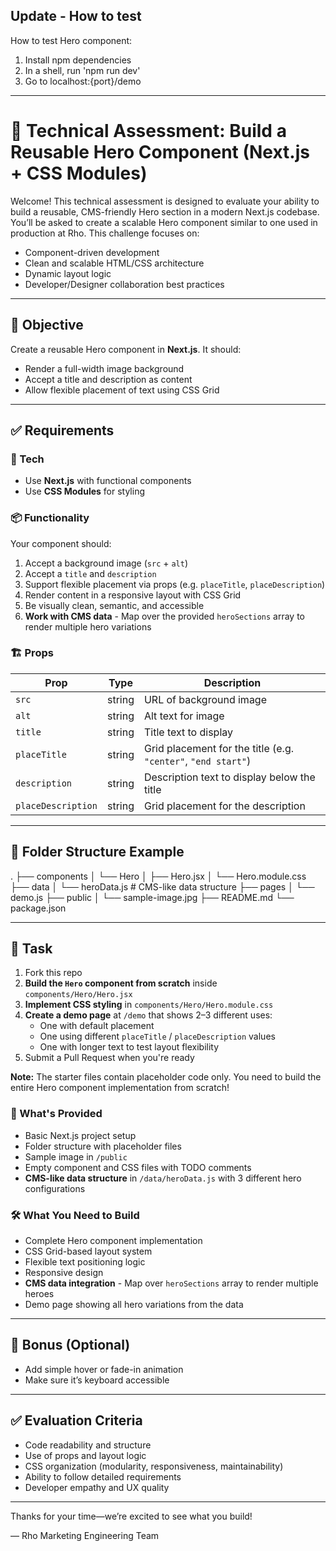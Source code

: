 ## Update - How to test

How to test Hero component:  
1. Install npm dependencies
2. In a shell, run 'npm run dev'
3. Go to localhost:{port}/demo  

---

# 🧪 Technical Assessment: Build a Reusable Hero Component (Next.js + CSS Modules)

Welcome! This technical assessment is designed to evaluate your ability to build a reusable, CMS-friendly Hero section in a modern Next.js codebase. You’ll be asked to create a scalable Hero component similar to one used in production at Rho. This challenge focuses on:

- Component-driven development  
- Clean and scalable HTML/CSS architecture  
- Dynamic layout logic  
- Developer/Designer collaboration best practices  

---

## 🧠 Objective

Create a reusable Hero component in **Next.js**. It should:

- Render a full-width image background  
- Accept a title and description as content  
- Allow flexible placement of text using CSS Grid  

---

## ✅ Requirements

### 🔧 Tech

- Use **Next.js** with functional components  
- Use **CSS Modules** for styling  

### 📦 Functionality
Your component should:

1. Accept a background image (`src` + `alt`)  
2. Accept a `title` and `description`  
3. Support flexible placement via props (e.g. `placeTitle`, `placeDescription`)  
4. Render content in a responsive layout with CSS Grid  
5. Be visually clean, semantic, and accessible
6. **Work with CMS data** - Map over the provided `heroSections` array to render multiple hero variations  

### 🏗️ Props

| Prop              | Type     | Description                                                  |
|-------------------|----------|--------------------------------------------------------------|
| `src`             | string   | URL of background image                                      |
| `alt`             | string   | Alt text for image                                           |
| `title`           | string   | Title text to display                                        |
| `placeTitle`      | string   | Grid placement for the title (e.g. `"center"`, `"end start"`)|
| `description`     | string   | Description text to display below the title                 |
| `placeDescription`| string   | Grid placement for the description                           |

---

## 📁 Folder Structure Example

.
├── components
│   └── Hero
│       ├── Hero.jsx
│       └── Hero.module.css
├── data
│   └── heroData.js          # CMS-like data structure
├── pages
│   └── demo.js
├── public
│   └── sample-image.jpg
├── README.md
└── package.json

---

## 🎯 Task

1. Fork this repo  
2. **Build the `Hero` component from scratch** inside `components/Hero/Hero.jsx`
3. **Implement CSS styling** in `components/Hero/Hero.module.css`
4. **Create a demo page** at `/demo` that shows 2–3 different uses:
   - One with default placement  
   - One using different `placeTitle` / `placeDescription` values  
   - One with longer text to test layout flexibility  
5. Submit a Pull Request when you're ready

**Note:** The starter files contain placeholder code only. You need to build the entire Hero component implementation from scratch!

### 🏁 What's Provided
- Basic Next.js project setup
- Folder structure with placeholder files
- Sample image in `/public`
- Empty component and CSS files with TODO comments
- **CMS-like data structure** in `/data/heroData.js` with 3 different hero configurations

### 🛠️ What You Need to Build
- Complete Hero component implementation
- CSS Grid-based layout system  
- Flexible text positioning logic
- Responsive design
- **CMS data integration** - Map over `heroSections` array to render multiple heroes
- Demo page showing all hero variations from the data

---

## 🧩 Bonus (Optional)

- Add simple hover or fade-in animation  
- Make sure it’s keyboard accessible  

---

## ✅ Evaluation Criteria

- Code readability and structure  
- Use of props and layout logic  
- CSS organization (modularity, responsiveness, maintainability)  
- Ability to follow detailed requirements  
- Developer empathy and UX quality  

---

Thanks for your time—we’re excited to see what you build!

— Rho Marketing Engineering Team
